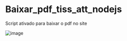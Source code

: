 # Baixar_pdf_tiss_att_nodejs
 Script ativado para baixar o pdf no site
 
![image](https://user-images.githubusercontent.com/74570772/145906924-5e0ca0bf-213e-4825-8dce-2fd30fcfc722.png)
